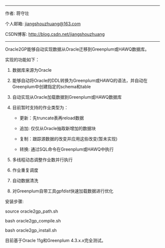 ***********************************************************************************
作者: 蒋守壮

个人邮箱: jiangshouzhuang@163.com

CSDN博客: http://blog.csdn.net/jiangshouzhuang
***********************************************************************************

Oracle2GP能够自动实现数据从Oracle迁移到Greenplum或HAWQ数据库。

实现的功能如下：

1. 数据库来源为Oracle

2. 能够自动将Oracle的DDL转换为Greenplum或HAWQ的语法，并自动在Greenplum中创建指定的schema和table

3. 自动实现从Oracle加载数据到Greenplum或HAWQ数据库

4. 目前暂时支持的作业类型为：

    * 更新：先truncate表再reload数据

    * 追加: 仅仅从Oracle抽取新增加的数据块

    * 复制：跟踪源数据的改变并应用这些改变(暂未实现)

    * 转换: 通过SQL命令在Greenplum或HAWQ中执行

5. 多线程动态调整作业数并行执行

6. 作业重复调度

7. 自动数据清洗

8. 对Greenplum自带工具gpfdist快速加载数据进行优化

安装步骤:

source oracle2gp_path.sh

bash oracle2gp_compile.sh

bash oracle2gp_install.sh


目前基于Oracle 11g和Greenplum 4.3.x.x完全测试。
